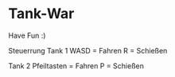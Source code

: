 # Tank-War
Have Fun :)

Steuerrung
Tank 1
WASD = Fahren
R = Schießen

Tank 2
Pfeiltasten = Fahren
P = Schießen
